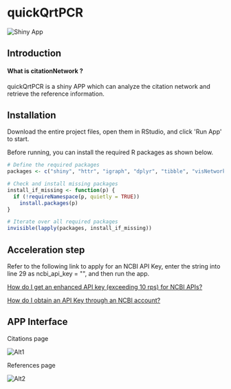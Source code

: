# quickQrtPCR
![Shiny App](https://img.shields.io/badge/Shiny-App-blue)

## Introduction
#### What is citationNetwork ?
quickQrtPCR is a shiny APP which can analyze the citation network and retrieve the reference information.



## Installation
Download the entire project files, open them in RStudio, and click 'Run App' to start.

Before running, you can install the required R packages as shown below.

```r
# Define the required packages
packages <- c("shiny", "httr", "igraph", "dplyr", "tibble", "visNetwork", "shinycssloaders", "xml2", "colourpicker", "shinyhelper", "shinythemes", "shinyWidgets", "htmlwidgets", "jsonlite", "DT")

# Check and install missing packages
install_if_missing <- function(p) { 
  if (!requireNamespace(p, quietly = TRUE)) 
    install.packages(p) 
}

# Iterate over all required packages
invisible(lapply(packages, install_if_missing))
```

## Acceleration step
Refer to the following link to apply for an NCBI API Key, enter the string into line 29 as ncbi_api_key = "", and then run the app.

[How do I get an enhanced API key (exceeding 10 rps) for NCBI APIs?
](https://support.nlm.nih.gov/kbArticle/?pn=KA-05318)

[How do I obtain an API Key through an NCBI account?
](https://support.nlm.nih.gov/kbArticle/?pn=KA-05317)


## APP Interface
Citations page

![Alt1](/image/img1.png)

References page

![Alt2](/image/img2.png)
